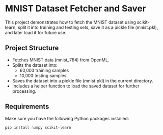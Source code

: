 # MNIST Dataset Fetcher and Saver

This project demonstrates how to fetch the MNIST dataset using scikit-learn, split it into training and testing sets, save it as a pickle file (mnist.pkl), and later load it for future use.

## Project Structure

- Fetches MNIST data (mnist_784) from OpenML.
- Splits the dataset into:
  - 60,000 training samples
  - 10,000 testing samples
- Saves the dataset into a pickle file (mnist.pkl) in the current directory.
- Includes a helper function to load the saved dataset for further processing.

## Requirements

Make sure you have the following Python packages installed:

```bash
pip install numpy scikit-learn
